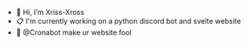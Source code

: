 - 👋 Hi, I’m Xriss-Xross
- 📋 I'm currently working on a python discord bot and svelte website
- 🤡 @Cronabot make ur website fool
